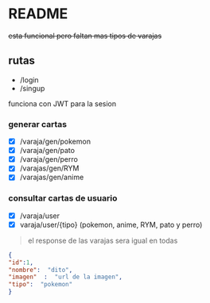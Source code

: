 # README

~~esta funcional pero faltan mas tipos de varajas~~

## rutas
- /login
- /singup

funciona con JWT para la sesion
### generar cartas
- [x] /varaja/gen/pokemon
- [x] /varaja/gen/pato
- [x] /varaja/gen/perro
- [x] /varajas/gen/RYM
- [x] /varajas/gen/anime

### consultar cartas de usuario
- [x] /varaja/user
- [x] varaja/user/{tipo} (pokemon, anime, RYM, pato y perro)

> el response de las varajas sera igual en todas

```json
{
"id":1,
"nombre":  "dito",
"imagen"  :  "url de la imagen",
"tipo":  "pokemon"
}
```
